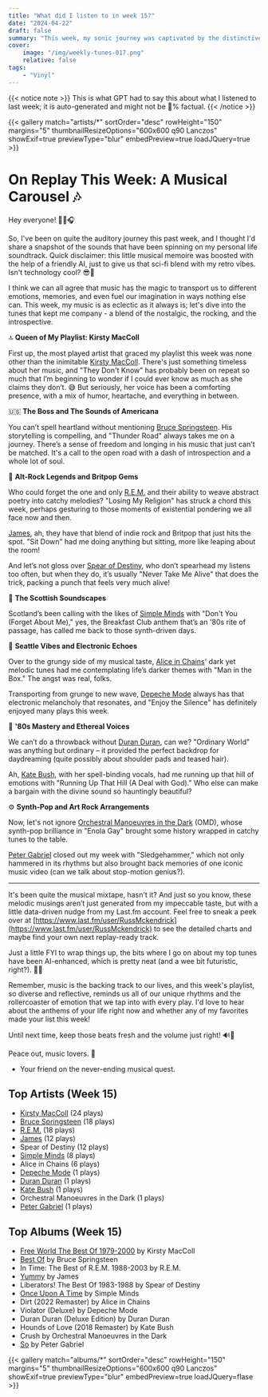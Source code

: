 ```yaml
---
title: "What did I listen to in week 15?"
date: "2024-04-22"
draft: false
summary: "This week, my sonic journey was captivated by the distinctive voice of Kirsty MacColl. Her melodic storytelling and clever wit resonated on repeat, securing her place as my most-played artist. Delve into the allure of MacColl's timeless tunes that continue to enchant listeners on my latest blog post."
cover:
    image: "/img/weekly-tunes-017.png"
    relative: false
tags:
    - "Vinyl"
---
```


{{< notice note >}}
This is what GPT had to say this about what I listened to last week; it is auto-generated and might not be 💯% factual.
{{< /notice >}}

{{< gallery match="artists/*" sortOrder="desc" rowHeight="150" margins="5" thumbnailResizeOptions="600x600 q90 Lanczos" showExif=true previewType="blur" embedPreview=true loadJQuery=true >}}

# On Replay This Week: A Musical Carousel 🎶

Hey everyone! 🙋‍♂️🎧

So, I've been on quite the auditory journey this past week, and I thought I'd share a snapshot of the sounds that have been spinning on my personal life soundtrack. Quick disclaimer: this little musical memoire was boosted with the help of a friendly AI, just to give us that sci-fi blend with my retro vibes. Isn't technology cool? 😎🤖

I think we can all agree that music has the magic to transport us to different emotions, memories, and even fuel our imagination in ways nothing else can. This week, my music is as eclectic as it always is; let's dive into the tunes that kept me company - a blend of the nostalgic, the rocking, and the introspective.

🔝 **Queen of My Playlist: Kirsty MacColl**

First up, the most played artist that graced my playlist this week was none other than the inimitable [Kirsty MacColl](https://www.last.fm/music/Kirsty+MacColl). There's just something timeless about her music, and "They Don't Know" has probably been on repeat so much that I’m beginning to wonder if I could ever know as much as she claims they don’t. 😅 But seriously, her voice has been a comforting presence, with a mix of humor, heartache, and everything in between.

🇺🇸 **The Boss and The Sounds of Americana**

You can’t spell heartland without mentioning [Bruce Springsteen](https://www.last.fm/music/Bruce+Springsteen). His storytelling is compelling, and "Thunder Road" always takes me on a journey. There’s a sense of freedom and longing in his music that just can't be matched. It's a call to the open road with a dash of introspection and a whole lot of soul.

🎸 **Alt-Rock Legends and Britpop Gems**

Who could forget the one and only [R.E.M.](https://www.last.fm/music/R.E.M.) and their ability to weave abstract poetry into catchy melodies? "Losing My Religion" has struck a chord this week, perhaps gesturing to those moments of existential pondering we all face now and then.

[James](https://www.last.fm/music/James), ah, they have that blend of indie rock and Britpop that just hits the spot. "Sit Down" had me doing anything but sitting, more like leaping about the room!

And let’s not gloss over [Spear of Destiny](https://www.last.fm/music/Spear+of+Destiny), who don’t spearhead my listens too often, but when they do, it’s usually "Never Take Me Alive" that does the trick, packing a punch that feels very much alive!

🏴 **The Scottish Soundscapes**

Scotland’s been calling with the likes of [Simple Minds](https://www.last.fm/music/Simple+Minds) with "Don't You (Forget About Me)," yes, the Breakfast Club anthem that’s an '80s rite of passage, has called me back to those synth-driven days.

🎸 **Seattle Vibes and Electronic Echoes**

Over to the grungy side of my musical taste, [Alice in Chains](https://www.last.fm/music/Alice+in+Chains)' dark yet melodic tunes had me contemplating life’s darker themes with "Man in the Box." The angst was real, folks.

Transporting from grunge to new wave, [Depeche Mode](https://www.last.fm/music/Depeche+Mode) always has that electronic melancholy that resonates, and "Enjoy the Silence" has definitely enjoyed many plays this week.

🕺 **'80s Mastery and Ethereal Voices**

We can’t do a throwback without [Duran Duran](https://www.last.fm/music/Duran+Duran), can we? "Ordinary World" was anything but ordinary – it provided the perfect backdrop for daydreaming (quite possibly about shoulder pads and teased hair).

Ah, [Kate Bush](https://www.last.fm/music/Kate+Bush), with her spell-binding vocals, had me running up that hill of emotions with "Running Up That Hill (A Deal with God)." Who else can make a bargain with the divine sound so hauntingly beautiful?

⚙️ **Synth-Pop and Art Rock Arrangements**

Now, let's not ignore [Orchestral Manoeuvres in the Dark](https://www.last.fm/music/Orchestral+Manoeuvres+in+the+Dark) (OMD), whose synth-pop brilliance in "Enola Gay" brought some history wrapped in catchy tunes to the table.

[Peter Gabriel](https://www.last.fm/music/Peter+Gabriel) closed out my week with "Sledgehammer," which not only hammered in its rhythms but also brought back memories of one iconic music video (can we talk about stop-motion genius?).

---

It's been quite the musical mixtape, hasn't it? And just so you know, these melodic musings aren’t just generated from my impeccable taste, but with a little data-driven nudge from my Last.fm account. Feel free to sneak a peek over at [https://www.last.fm/user/RussMckendrick](https://www.last.fm/user/RussMckendrick) to see the detailed charts and maybe find your own next replay-ready track.

Just a little FYI to wrap things up, the bits where I go on about my top tunes have been AI-enhanced, which is pretty neat (and a wee bit futuristic, right?). 🤔💡

Remember, music is the backing track to our lives, and this week's playlist, so diverse and reflective, reminds us all of our unique rhythms and the rollercoaster of emotion that we tap into with every play. I'd love to hear about the anthems of your life right now and whether any of my favorites made your list this week!

Until next time, keep those beats fresh and the volume just right! 🔊👋

Peace out, music lovers. 🖖

- Your friend on the never-ending musical quest.

## Top Artists (Week 15)

- [Kirsty MacColl](https://www.mckendrick.rocks/artist/kirsty-maccoll/) (24 plays)
- [Bruce Springsteen](https://www.mckendrick.rocks/artist/bruce-springsteen/) (18 plays)
- [R.E.M.](https://www.mckendrick.rocks/artist/r.e.m./) (18 plays)
- [James](https://www.mckendrick.rocks/artist/james/) (12 plays)
- Spear of Destiny (12 plays)
- [Simple Minds](https://www.mckendrick.rocks/artist/simple-minds/) (8 plays)
- Alice in Chains (6 plays)
- [Depeche Mode](https://www.mckendrick.rocks/artist/depeche-mode/) (1 plays)
- [Duran Duran](https://www.mckendrick.rocks/artist/duran-duran/) (1 plays)
- [Kate Bush](https://www.mckendrick.rocks/artist/kate-bush/) (1 plays)
- Orchestral Manoeuvres in the Dark (1 plays)
- [Peter Gabriel](https://www.mckendrick.rocks/artist/peter-gabriel/) (1 plays)


## Top Albums (Week 15)

- [Free World The Best Of 1979-2000](https://www.mckendrick.rocks/albums/free-world-the-best-of-1979-2000-29500981/) by Kirsty MacColl
- [Best Of](https://www.mckendrick.rocks/albums/best-of-30441302/) by Bruce Springsteen
- In Time: The Best of R.E.M. 1988-2003 by R.E.M.
- [Yummy](https://www.mckendrick.rocks/albums/yummy-30375872/) by James
- Liberators! The Best Of 1983-1988 by Spear of Destiny
- [Once Upon A Time](https://www.mckendrick.rocks/albums/once-upon-a-time-762207/) by Simple Minds
- Dirt (2022 Remaster) by Alice in Chains
- Violator (Deluxe) by Depeche Mode
- Duran Duran (Deluxe Edition) by Duran Duran
- Hounds of Love (2018 Remaster) by Kate Bush
- Crush by Orchestral Manoeuvres in the Dark
- [So](https://www.mckendrick.rocks/albums/so-379036/) by Peter Gabriel


{{< gallery match="albums/*" sortOrder="desc" rowHeight="150" margins="5" thumbnailResizeOptions="600x600 q90 Lanczos" showExif=true previewType="blur" embedPreview=true loadJQuery=flase >}}